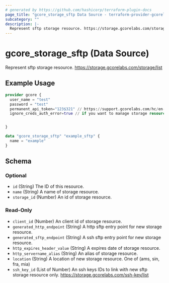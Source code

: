```yaml
---
# generated by https://github.com/hashicorp/terraform-plugin-docs
page_title: "gcore_storage_sftp Data Source - terraform-provider-gcorelabs"
subcategory: ""
description: |-
  Represent sftp storage resource. https://storage.gcorelabs.com/storage/list
---
```


# gcore_storage_sftp (Data Source)

Represent sftp storage resource. https://storage.gcorelabs.com/storage/list

## Example Usage

```terraform
provider gcore {
  user_name = "test"
  password = "test"
  permanent_api_token="123$321" // https://support.gcorelabs.com/hc/en-us/articles/360018625617-API-tokens
  ignore_creds_auth_error=true // if you want to manage storage resource only and provide permanent_api_token without user_name & password


}

data "gcore_storage_sftp" "example_sftp" {
  name = "example"
}
```

<!-- schema generated by tfplugindocs -->
## Schema

### Optional

- `id` (String) The ID of this resource.
- `name` (String) A name of storage resource.
- `storage_id` (Number) An id of storage resource.

### Read-Only

- `client_id` (Number) An client id of storage resource.
- `generated_http_endpoint` (String) A http sftp entry point for new storage resource.
- `generated_sftp_endpoint` (String) A ssh sftp entry point for new storage resource.
- `http_expires_header_value` (String) A expires date of storage resource.
- `http_servername_alias` (String) An alias of storage resource.
- `location` (String) A location of new storage resource. One of (ams, sin, fra, mia)
- `ssh_key_id` (List of Number) An ssh keys IDs to link with new sftp storage resource only. https://storage.gcorelabs.com/ssh-key/list


